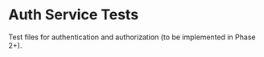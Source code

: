 # Auth Service Tests

Test files for authentication and authorization (to be implemented in Phase 2+).